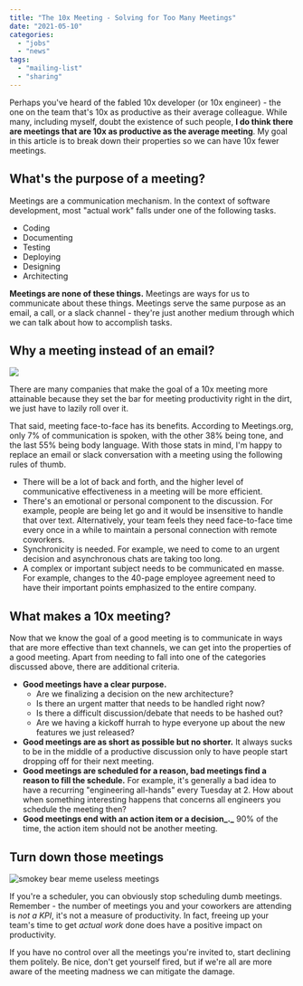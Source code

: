 ```yaml
---
title: "The 10x Meeting - Solving for Too Many Meetings"
date: "2021-05-10"
categories: 
  - "jobs"
  - "news"
tags: 
  - "mailing-list"
  - "sharing"
---
```


Perhaps you've heard of the fabled 10x developer (or 10x engineer) - the one on the team that's 10x as productive as their average colleague. While many, including myself, doubt the existence of such people, **I do think there are meetings that are 10x as productive as the average meeting**. My goal in this article is to break down their properties so we can have 10x fewer meetings.

## What's the purpose of a meeting?

Meetings are a communication mechanism. In the context of software development, most "actual work" falls under one of the following tasks.

- Coding
- Documenting
- Testing
- Deploying
- Designing
- Architecting

**Meetings are none of these things.** Meetings are ways for us to communicate about these things. Meetings serve the same purpose as an email, a call, or a slack channel - they're just another medium through which we can talk about how to accomplish tasks.

## Why a meeting instead of an email?

![](/img/meeting-email-meme-1024x536.jpeg)

There are many companies that make the goal of a 10x meeting more attainable because they set the bar for meeting productivity right in the dirt, we just have to lazily roll over it.

That said, meeting face-to-face has its benefits. According to Meetings.org, only 7% of communication is spoken, with the other 38% being tone, and the last 55% being body language. With those stats in mind, I'm happy to replace an email or slack conversation with a meeting using the following rules of thumb.

- There will be a lot of back and forth, and the higher level of communicative effectiveness in a meeting will be more efficient.
- There's an emotional or personal component to the discussion. For example, people are being let go and it would be insensitive to handle that over text. Alternatively, your team feels they need face-to-face time every once in a while to maintain a personal connection with remote coworkers.
- Synchronicity is needed. For example, we need to come to an urgent decision and asynchronous chats are taking too long.
- A complex or important subject needs to be communicated en masse. For example, changes to the 40-page employee agreement need to have their important points emphasized to the entire company.

## What makes a 10x meeting?

Now that we know the goal of a good meeting is to communicate in ways that are more effective than text channels, we can get into the properties of a good meeting. Apart from needing to fall into one of the categories discussed above, there are additional criteria.

- **Good meetings have a clear purpose.**
    - Are we finalizing a decision on the new architecture?
    - Is there an urgent matter that needs to be handled right now?
    - Is there a difficult discussion/debate that needs to be hashed out?
    - Are we having a kickoff hurrah to hype everyone up about the new features we just released?
- **Good meetings are as short as possible but no shorter.** It always sucks to be in the middle of a productive discussion only to have people start dropping off for their next meeting.
- **Good meetings are scheduled for a reason, bad meetings find a reason to fill the schedule.** For example, it's generally a bad idea to have a recurring "engineering all-hands" every Tuesday at 2. How about when something interesting happens that concerns all engineers you schedule the meeting then?
- **Good meetings end with an action item or a decision_._** 90% of the time, the action item should not be another meeting.

## Turn down those meetings

![smokey bear meme useless meetings](/img/Add-a-heading-1024x576.jpg)

If you're a scheduler, you can obviously stop scheduling dumb meetings. Remember - the number of meetings you and your coworkers are attending is _not a KPI_, it's not a measure of productivity. In fact, freeing up your team's time to get _actual work_ done does have a positive impact on productivity.

If you have no control over all the meetings you're invited to, start declining them politely. Be nice, don't get yourself fired, but if we're all are more aware of the meeting madness we can mitigate the damage.
